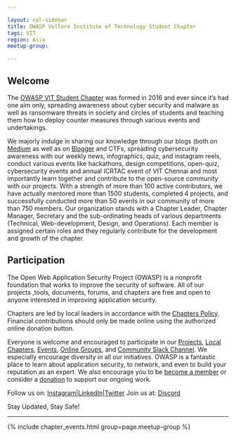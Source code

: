 ```yaml
---

layout: col-sidebar
title: OWASP Vellore Institute of Technology Student Chapter
tags: VIT
region: Asia
meetup-group:

---
```


## Welcome
The [OWASP VIT Student Chapter](https://owaspvit.com) was formed in 2016 and ever since it’s had one aim only, spreading awareness about cyber security and malware as well as ransomware threats in society and circles of students and teaching them how to deploy counter measures through various events and undertakings. 

We majorly indulge in sharing our knowledge through our blogs (both on [Medium](https://medium.owaspvit.com/) as well as on [Blogger](https://blog.owaspvit.com/) and CTFs, spreading cybersecurity awareness with our weekly news, infographics, quiz, and instagram reels, conduct various events like hackathons, design competitions, open-quiz, cybersecurity events and annual ICRTAC event of VIT Chennai and most importantly learn together and contribute to the open-source community with our projects.
With a strength of more than 100 active contributors, we have actually mentored more than 1500 students, completed 4 projects, and successfully conducted more than 50 events in our community of more than 750 members. Our organization stands with a Chapter Leader, Chapter Manager, Secretary and the sub-ordinating heads of various departments (Technical, Web-development, Design, and Operations). Each member is assigned certain roles and they regularly contribute for the development and growth of the chapter.

## Participation
The Open Web Application Security Project (OWASP) is a nonprofit foundation that works to improve the security of software. All of our projects ,tools, documents, forums, and chapters are free and open to anyone interested in improving application security. 

Chapters are led by local leaders in accordance with the [Chapters Policy](/www-policy/operational/chapters). Financial contributions should only be made online using the authorized online donation button. 

Everyone is welcome and encouraged to participate in our [Projects](/projects/), [Local Chapters](/chapters/), [Events](/events/), [Online Groups](https://groups.google.com/a/owasp.com/), and [Community Slack Channel](https://owasp.slack.com/). We especially encourage diversity in all our initiatives. OWASP is a fantastic place to learn about application security, to network, and even to build your reputation as an expert. We also encourage you to be [become a member](/membership/) or consider a [donation](/donate/) to support our ongoing work.

Follow us on: [Instagram](https://www.instagram.com/owaspvit/)|[LinkedIn](https://www.linkedin.com/company/owasp-vit-student-chapter)|[Twitter](https://twitter.com/owaspvit) Join us at: [Discord](https://discord.gg/rKqdRUDvSw)

Stay Updated, Stay Safe! 
<!--Next Meeting/Event  You should keep this section as it will populate your meetup events -->
---------------------
{% include chapter_events.html group=page.meetup-group %}

